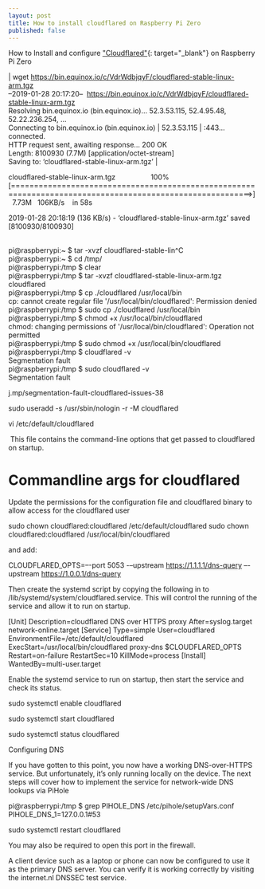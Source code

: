 ```yaml
---
layout: post
title: How to install cloudflared on Raspberry Pi Zero
published: false
---
```


How to Install and configure ["Cloudflared"](j.mp/dns-over-https){: target="_blank"} on Raspberry Pi Zero

| wget https://bin.equinox.io/c/VdrWdbjqyF/cloudflared-stable-linux-arm.tgz<br>–2019-01-28 20:17:20– &nbsp;https://bin.equinox.io/c/VdrWdbjqyF/cloudflared-stable-linux-arm.tgz<br>Resolving bin.equinox.io (bin.equinox.io)… 52.3.53.115, 52.4.95.48, 52.22.236.254, …<br>Connecting to bin.equinox.io (bin.equinox.io) | 52.3.53.115 | :443… connected.<br>HTTP request sent, awaiting response… 200 OK<br>Length: 8100930 (7.7M) [application/octet-stream]<br>Saving to: ‘cloudflared-stable-linux-arm.tgz’ |

cloudflared-stable-linux-arm.tgz &nbsp; &nbsp; &nbsp; &nbsp; &nbsp; &nbsp; &nbsp; &nbsp; &nbsp;100%[==========================================================================================================&gt;] &nbsp; 7.73M &nbsp; 106KB/s &nbsp; &nbsp;in 58s

2019-01-28 20:18:19 (136 KB/s) - ‘cloudflared-stable-linux-arm.tgz’ saved [8100930/8100930]<br>&nbsp;

pi@raspberrypi:~ $ tar -xvzf cloudflared-stable-lin^C<br>pi@raspberrypi:~ $ cd /tmp/<br>pi@raspberrypi:/tmp $ clear<br>pi@raspberrypi:/tmp $ tar -xvzf cloudflared-stable-linux-arm.tgz<br>cloudflared<br>pi@raspberrypi:/tmp $ cp ./cloudflared /usr/local/bin<br>cp: cannot create regular file '/usr/local/bin/cloudflared': Permission denied<br>pi@raspberrypi:/tmp $ sudo cp ./cloudflared /usr/local/bin<br>pi@raspberrypi:/tmp $ chmod +x /usr/local/bin/cloudflared<br>chmod: changing permissions of '/usr/local/bin/cloudflared': Operation not permitted<br>pi@raspberrypi:/tmp $ sudo chmod +x /usr/local/bin/cloudflared<br>pi@raspberrypi:/tmp $ cloudflared -v<br>Segmentation fault<br>pi@raspberrypi:/tmp $ sudo cloudflared -v<br>Segmentation fault

j.mp/segmentation-fault-cloudflared-issues-38

sudo useradd -s /usr/sbin/nologin -r -M cloudflared

vi /etc/default/cloudflared

&nbsp;This file contains the command-line options that get passed to cloudflared on startup.

# Commandline args for cloudflared

Update the permissions for the configuration file and cloudflared binary to allow access for the cloudflared user

sudo chown cloudflared:cloudflared /etc/default/cloudflared sudo chown cloudflared:cloudflared /usr/local/bin/cloudflared

and add:

CLOUDFLARED\_OPTS=–-port 5053 -–upstream https://1.1.1.1/dns-query –-upstream https://1.0.0.1/dns-query

Then create the systemd script by copying the following in to /lib/systemd/system/cloudflared.service. This will control the running of the service and allow it to run on startup.

[Unit] Description=cloudflared DNS over HTTPS proxy After=syslog.target network-online.target [Service] Type=simple User=cloudflared EnvironmentFile=/etc/default/cloudflared ExecStart=/usr/local/bin/cloudflared proxy-dns $CLOUDFLARED\_OPTS Restart=on-failure RestartSec=10 KillMode=process [Install] WantedBy=multi-user.target

Enable the systemd service to run on startup, then start the service and check its status.

sudo systemctl enable cloudflared

sudo systemctl start cloudflared

sudo systemctl status cloudflared

Configuring DNS

If you have gotten to this point, you now have a working DNS-over-HTTPS service. But unfortunately, it’s only running locally on the device. The next steps will cover how to implement the service for network-wide DNS lookups via PiHole

pi@raspberrypi:/tmp $ grep PIHOLE\_DNS /etc/pihole/setupVars.conf<br>PIHOLE\_DNS\_1=127.0.0.1#53

sudo systemctl restart cloudflared

You may also be required to open this port in the firewall.

A client device such as a laptop or phone can now be configured to use it as the primary DNS server. You can verify it is working correctly by visiting the internet.nl DNSSEC test service.